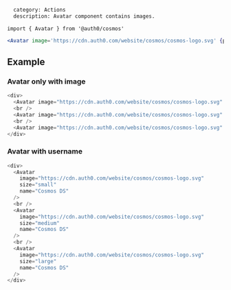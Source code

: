 ```meta
  category: Actions
  description: Avatar component contains images.
```

`import { Avatar } from '@auth0/cosmos'`

```jsx
<Avatar image='https://cdn.auth0.com/website/cosmos/cosmos-logo.svg' {props} />
```

## Example

### Avatar only with image

```js
<div>
  <Avatar image="https://cdn.auth0.com/website/cosmos/cosmos-logo.svg" size="small" />
  <br />
  <Avatar image="https://cdn.auth0.com/website/cosmos/cosmos-logo.svg" size="medium" />
  <br />
  <Avatar image="https://cdn.auth0.com/website/cosmos/cosmos-logo.svg" size="large" />
</div>
```

### Avatar with username

```js
<div>
  <Avatar
    image="https://cdn.auth0.com/website/cosmos/cosmos-logo.svg"
    size="small"
    name="Cosmos DS"
  />
  <br />
  <Avatar
    image="https://cdn.auth0.com/website/cosmos/cosmos-logo.svg"
    size="medium"
    name="Cosmos DS"
  />
  <br />
  <Avatar
    image="https://cdn.auth0.com/website/cosmos/cosmos-logo.svg"
    size="large"
    name="Cosmos DS"
  />
</div>
```
